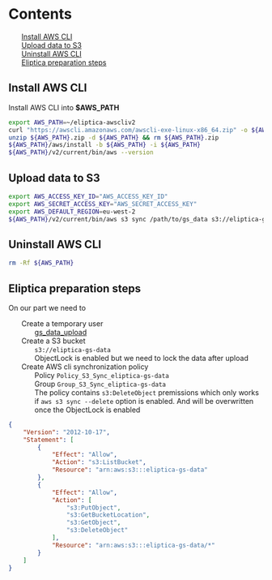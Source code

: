 <style>
ul {
    list-style-type: none;
    margin-left: 2px;
}
</style>

<a name="contents">Contents</a>
====================================================
  * [Install AWS CLI](#aws-cli)
  * [Upload data to S3](#aws-accounts)
  * [Uninstall AWS CLI](#aws-uninstall)
  * [Eliptica preparation steps](#aws-eliptica)

<a name="aws-cli">Install AWS CLI</a>
----------------------------------------------------
Install AWS CLI into __$AWS_PATH__

```bash
export AWS_PATH=~/eliptica-awscliv2
curl "https://awscli.amazonaws.com/awscli-exe-linux-x86_64.zip" -o ${AWS_PATH}.zip
unzip ${AWS_PATH}.zip -d ${AWS_PATH} && rm ${AWS_PATH}.zip
${AWS_PATH}/aws/install -b ${AWS_PATH} -i ${AWS_PATH}
${AWS_PATH}/v2/current/bin/aws --version
```

<a name="aws-sync">Upload data to S3</a>
----------------------------------------------------

```bash
export AWS_ACCESS_KEY_ID="AWS_ACCESS_KEY_ID" 
export AWS_SECRET_ACCESS_KEY="AWS_SECRET_ACCESS_KEY" 
export AWS_DEFAULT_REGION=eu-west-2 
${AWS_PATH}/v2/current/bin/aws s3 sync /path/to/gs_data s3://eliptica-gs-data/
```

<a name="aws-uninstall">Uninstall AWS CLI</a>
----------------------------------------------------
```bash
rm -Rf ${AWS_PATH}
```


<a name="aws-eliptica">Eliptica preparation steps</a>
----------------------------------------------------
On our part we need to
 * Create a temporary user 
   * [gs_data_upload](https://eliptica-aws-production.signin.aws.amazon.com/console)
 * Create a S3 bucket 
   * `s3://eliptica-gs-data`
   * ObjectLock is enabled but we need to lock the data after upload
 * Create AWS cli synchronization policy
   * Policy `Policy_S3_Sync_eliptica-gs-data`
   * Group `Group_S3_Sync_eliptica-gs-data`
   * The policy contains `s3:DeleteObject` premissions which only works if `aws s3 sync --delete` option is enabled. And will be overwritten once the ObjectLock is enabled

```json
{
    "Version": "2012-10-17",
    "Statement": [
        {
            "Effect": "Allow",
            "Action": "s3:ListBucket",
            "Resource": "arn:aws:s3:::eliptica-gs-data"
        },
        {
            "Effect": "Allow",
            "Action": [
                "s3:PutObject",
                "s3:GetBucketLocation",
                "s3:GetObject",
                "s3:DeleteObject"
            ],
            "Resource": "arn:aws:s3:::eliptica-gs-data/*"
        }
    ]
}
```



